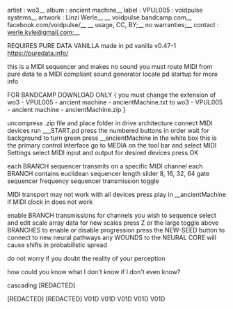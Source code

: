 artist	: wo3__
album 	: ancient machine__
label 	: VPUL005 : voidpulse systems__
artwork : Linzi Werle__
__
voidpulse.bandcamp.com__
facebook.com/voidpulse/__
__
usage, CC, BY;__
no warranties;__
contact : werle.kyle@gmail.com;__

REQUIRES PURE DATA VANILLA
made in pd vanilla v0.47-1
https://puredata.info/

this is a MIDI sequencer and makes no sound
you must route MIDI from pure data
to a MIDI compliant sound generator
locate pd startup for more info

FOR BANDCAMP DOWNLOAD ONLY
{
you must change the extension of 
wo3 - VPUL005 - ancient machine - ancientMachine.txt
to 
wo3 - VPUL005 - ancient machine - ancientMachine.zip
}

uncompress .zip file and place folder in drive architecture
connect MIDI devices
run ___START.pd
press the numbered buttons in order
wait for background to turn green
press __ancientMachine in the white box
this is the primary control interface
go to MEDIA on the tool bar and select MIDI Settings
select MIDI input and output for desired devices
press OK

each BRANCH sequencer transmits on a specific MIDI channel
each BRANCH contains
euclidean sequencer
length slider 8, 16, 32, 64
gate sequencer
frequency sequencer
transmission toggle

MIDI transport may not work with all devices
press play in __ancientMachine if MIDI clock in does not work

enable BRANCH transmissions for channels you wish to sequence
select and edit scale array data for new scales
press Z or the large toggle above BRANCHES to enable or disable progression
press the NEW-SEED button to connect to new neural pathways
any WOUNDS to the NEURAL CORE will cause shifts in probabilistic spread

do not worry if you doubt the reality of your perception

how could you know what I don't know if I don't even know?

cascading [REDACTED]

[REDACTED]
[REDACTED]
V01D
V01D
V01D
V01D
V01D
